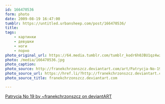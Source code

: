```yaml
---
id: 166470536
form: photo
date: 2009-08-19 16:47:00
tumblr: https://untitled.urbansheep.com/post/166470536/
title:
tags:
    - картинки
    - девушки
    - ноги
    - порно
photo_original_url: https://64.media.tumblr.com/tumblr_kodr6h0JBU1qz4wzio1_1280.jpg
photo: /media/166470536.jpg
photo_caption: 
photo_source: http://franekchrzonszcz.deviantart.com/art/Patrycja-No-19-124487169
photo_source_url: https://href.li/?http://franekchrzonszcz.deviantart.com/art/Patrycja-No-19-124487169
photo_source_title: franekchrzonszcz.deviantart.com

---
```


<p><a href="http://franekchrzonszcz.deviantart.com/art/Patrycja-No-19-124487169">Patrycja No 19 by ~franekchrzonszcz on deviantART</a></p>
